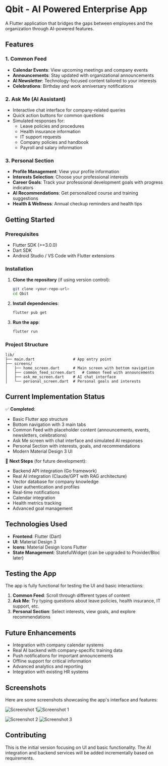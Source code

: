 # Qbit - AI Powered Enterprise App

A Flutter application that bridges the gaps between employees and the organization through AI-powered features.

## Features

### 1. Common Feed
- **Calendar Events**: View upcoming meetings and company events
- **Announcements**: Stay updated with organizational announcements
- **AI Newsletter**: Technology-focused content tailored to your interests
- **Celebrations**: Birthday and work anniversary notifications

### 2. Ask Me (AI Assistant)
- Interactive chat interface for company-related queries
- Quick action buttons for common questions
- Simulated responses for:
  - Leave policies and procedures
  - Health insurance information
  - IT support requests
  - Company policies and handbook
  - Payroll and salary information

### 3. Personal Section
- **Profile Management**: View your profile information
- **Interests Selection**: Choose your professional interests
- **Career Goals**: Track your professional development goals with progress indicators
- **AI Recommendations**: Get personalized course and training suggestions
- **Health & Wellness**: Annual checkup reminders and health tips

## Getting Started

### Prerequisites
- Flutter SDK (>=3.0.0)
- Dart SDK
- Android Studio / VS Code with Flutter extensions

### Installation

1. **Clone the repository** (if using version control):
   ```bash
   git clone <your-repo-url>
   cd Qbit
   ```

2. **Install dependencies**:
   ```bash
   flutter pub get
   ```

3. **Run the app**:
   ```bash
   flutter run
   ```

### Project Structure
```
lib/
├── main.dart                 # App entry point
├── screens/
│   ├── home_screen.dart      # Main screen with bottom navigation
│   ├── common_feed_screen.dart   # Common feed with announcements
│   ├── ask_me_screen.dart    # AI chat interface
│   └── personal_screen.dart  # Personal goals and interests
```

## Current Implementation Status

✅ **Completed**:
- Basic Flutter app structure
- Bottom navigation with 3 main tabs
- Common Feed with placeholder content (announcements, events, newsletters, celebrations)
- Ask Me screen with chat interface and simulated AI responses
- Personal Section with interests, goals, and recommendations
- Modern Material Design 3 UI

🔄 **Next Steps** (for future development):
- Backend API integration (Go framework)
- Real AI integration (Claude/GPT with RAG architecture)
- Vector database for company knowledge
- User authentication and profiles
- Real-time notifications
- Calendar integration
- Health metrics tracking
- Advanced goal management

## Technologies Used

- **Frontend**: Flutter (Dart)
- **UI**: Material Design 3
- **Icons**: Material Design Icons Flutter
- **State Management**: StatefulWidget (can be upgraded to Provider/Bloc later)

## Testing the App

The app is fully functional for testing the UI and basic interactions:

1. **Common Feed**: Scroll through different types of content
2. **Ask Me**: Try typing questions about leave policies, health insurance, IT support, etc.
3. **Personal Section**: Select interests, view goals, and explore recommendations

## Future Enhancements

- Integration with company calendar systems
- Real AI backend with company-specific training data
- Push notifications for important announcements
- Offline support for critical information
- Advanced analytics and reporting
- Integration with existing HR systems

## Screenshots

Here are some screenshots showcasing the app's interface and features:


![Screenshot 1](screenshots/1.png)![Screenshot 1](screenshots/2.png)


![Screenshot 2](screenshots/3.png)
![Screenshot 3](screenshots/4.png)

## Contributing

This is the initial version focusing on UI and basic functionality. The AI integration and backend services will be added incrementally based on requirements.
